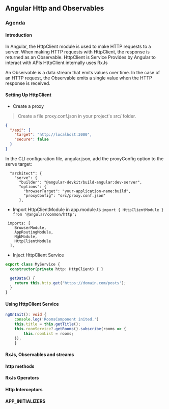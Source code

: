 ## Angular Http and Observables
### Agenda

#### Introduction
In Angular, the HttpClient module is used to make HTTP requests to a server. When making HTTP requests with HttpClient, the response is returned as an Observable.
HttpClient is Service Provides by Angular to interact with APIs
HttpClient internally uses RxJs

An Observable is a data stream that emits values over time. In the case of an HTTP request, the Observable emits a single value when the HTTP response is received.


#### Setting Up HttpClient
- Create a proxy 
> Create a file proxy.conf.json in your project's src/ folder.
```json
{
  "/api": {
    "target": "http://localhost:3000",
    "secure": false
  }
}
```
In the CLI configuration file, angular.json, add the proxyConfig option to the serve target:
```
  "architect": {
    "serve": {
      "builder": "@angular-devkit/build-angular:dev-server",
      "options": {
        "browserTarget": "your-application-name:build",
        "proxyConfig": "src/proxy.conf.json"
      },     
```
- Import HttpClientModule in app.module.ts
`import { HttpClientModule } from '@angular/common/http';`
```
 imports: [
    BrowserModule,
    AppRoutingModule,
    NgbModule,
    HttpClientModule
  ],
```


- Inject HttpClient Service
```typescript
export class MyService {
  constructor(private http: HttpClient) { }

  getData() {
    return this.http.get('https://domain.com/posts');
  }
}
```
#### Using HttpClient Service
```typescript
ngOnInit(): void {
    console.log('RoomsComponent inited.')
    this.title = this.getTitle();
    this.roomService?.getRooms().subscribe(rooms => {
        this.roomList = rooms;
    }); 
    }
```

#### RxJs, Observables and streams


#### http methods


#### RxJs Operators


#### Http Interceptors 


#### APP_INITIALIZERS